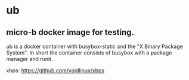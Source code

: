 # ub
micro-b docker image for testing.
-
ub is a docker container with busybox-static and the "X Binary Package System".
In short the container consists of busybox with a package manager and runit.

xbps: https://github.com/voidlinux/xbps
